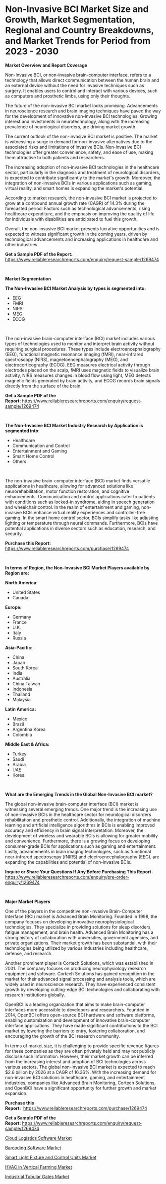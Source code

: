<p><h1>Non-Invasive BCI Market Size and Growth, Market Segmentation, Regional and Country Breakdowns, and Market Trends for Period from 2023 -  2030</h1></p><p><strong>Market Overview and Report Coverage</strong></p>
<p><p>Non-Invasive BCI, or non-invasive brain-computer interface, refers to a technology that allows direct communication between the human brain and an external device without the need for invasive techniques such as surgery. It enables users to control and interact with various devices, such as computers and prosthetic limbs, using only their thoughts.</p><p>The future of the non-invasive BCI market looks promising. Advancements in neuroscience research and brain imaging techniques have paved the way for the development of innovative non-invasive BCI technologies. Growing interest and investments in neurotechnology, along with the increasing prevalence of neurological disorders, are driving market growth.</p><p>The current outlook of the non-invasive BCI market is positive. The market is witnessing a surge in demand for non-invasive alternatives due to the associated risks and limitations of invasive BCIs. Non-invasive BCI technologies offer greater convenience, safety, and ease of use, making them attractive to both patients and researchers.</p><p>The increasing adoption of non-invasive BCI technologies in the healthcare sector, particularly in the diagnosis and treatment of neurological disorders, is expected to contribute significantly to the market's growth. Moreover, the integration of non-invasive BCIs in various applications such as gaming, virtual reality, and smart homes is expanding the market's potential.</p><p>According to market research, the non-invasive BCI market is projected to grow at a compound annual growth rate (CAGR) of 14.3% during the forecasted period. Factors such as technological advancements, rising healthcare expenditure, and the emphasis on improving the quality of life for individuals with disabilities are anticipated to fuel this growth.</p><p>Overall, the non-invasive BCI market presents lucrative opportunities and is expected to witness significant growth in the coming years, driven by technological advancements and increasing applications in healthcare and other industries.</p></p>
<p><strong>Get a Sample PDF of the Report:</strong> <a href="https://www.reliableresearchreports.com/enquiry/request-sample/1269474">https://www.reliableresearchreports.com/enquiry/request-sample/1269474</a></p>
<p>&nbsp;</p>
<p><strong>Market Segmentation</strong></p>
<p><strong>The Non-Invasive BCI Market Analysis by types is segmented into:</strong></p>
<p><ul><li>EEG</li><li>FMRI</li><li>NIRS</li><li>MEG</li><li>ECOG</li></ul></p>
<p>&nbsp;</p>
<p><p>The non-invasive brain-computer interface (BCI) market includes various types of technologies used to monitor and interpret brain activity without requiring surgical procedures. These types include electroencephalography (EEG), functional magnetic resonance imaging (fMRI), near-infrared spectroscopy (NIRS), magnetoencephalography (MEG), and electrocorticography (ECOG). EEG measures electrical activity through electrodes placed on the scalp, fMRI uses magnetic fields to visualize brain activity, NIRS measures changes in blood flow using light, MEG detects magnetic fields generated by brain activity, and ECOG records brain signals directly from the surface of the brain.</p></p>
<p><strong>Get a Sample PDF of the Report:</strong>&nbsp;<a href="https://www.reliableresearchreports.com/enquiry/request-sample/1269474">https://www.reliableresearchreports.com/enquiry/request-sample/1269474</a></p>
<p>&nbsp;</p>
<p><strong>The Non-Invasive BCI Market Industry Research by Application is segmented into:</strong></p>
<p><ul><li>Healthcare</li><li>Communication and Control</li><li>Entertainment and Gaming</li><li>Smart Home Control</li><li>Others</li></ul></p>
<p>&nbsp;</p>
<p><p>The non-invasive brain-computer interface (BCI) market finds versatile applications in healthcare, allowing for advanced solutions like neurorehabilitation, motor function restoration, and cognitive enhancements. Communication and control applications cater to patients with conditions such as locked-in syndrome, aiding in speech generation and wheelchair control. In the realm of entertainment and gaming, non-invasive BCIs enhance virtual reality experiences and controller-free gaming. In the smart home control sector, BCIs simplify tasks like adjusting lighting or temperature through neural commands. Furthermore, BCIs have potential applications in diverse sectors such as education, research, and security.</p></p>
<p><strong>Purchase this Report:</strong>&nbsp; <a href="https://www.reliableresearchreports.com/purchase/1269474">https://www.reliableresearchreports.com/purchase/1269474</a></p>
<p>&nbsp;</p>
<p><strong>In terms of Region, the Non-Invasive BCI Market Players available by Region are:</strong></p>
<p>
    <p> <strong> North America: </strong>
        <ul>
            <li>United States</li>
            <li>Canada</li>
        </ul>
        </p> 
    <p> <strong> Europe: </strong>
        <ul>
            <li>Germany</li>
            <li>France</li>
            <li>U.K.</li>
            <li>Italy</li>
            <li>Russia</li>
        </ul>
        </p> 
    <p> <strong> Asia-Pacific: </strong>
        <ul>
            <li>China</li>
            <li>Japan</li>
            <li>South Korea</li>
            <li>India</li>
            <li>Australia</li>
            <li>China Taiwan</li>
            <li>Indonesia</li>
            <li>Thailand</li>
            <li>Malaysia</li>
        </ul>
        </p> 
    <p> <strong> Latin America: </strong>
        <ul>
            <li>Mexico</li>
            <li>Brazil</li>
            <li>Argentina Korea</li>
            <li>Colombia</li>
        </ul>
        </p> 
    <p> <strong> Middle East & Africa: </strong>
        <ul>
            <li>Turkey</li>
            <li>Saudi</li>
            <li>Arabia</li>
            <li>UAE</li>
            <li>Korea</li>
        </ul>
    </p>
    </p>
<p>&nbsp;</p>
<p><strong>What are the Emerging Trends in the Global Non-Invasive BCI market?</strong></p>
<p><p>The global non-invasive brain-computer interface (BCI) market is witnessing several emerging trends. One major trend is the increasing use of non-invasive BCIs in the healthcare sector for neurological disorders rehabilitation and prosthetic control. Additionally, the integration of machine learning and artificial intelligence algorithms in BCIs is enabling improved accuracy and efficiency in brain signal interpretation. Moreover, the development of wireless and wearable BCIs is allowing for greater mobility and convenience. Furthermore, there is a growing focus on developing consumer-grade BCIs for applications such as gaming and entertainment. Lastly, advancements in brain imaging technologies, such as functional near-infrared spectroscopy (fNIRS) and electroencephalography (EEG), are expanding the capabilities and potential of non-invasive BCIs.</p></p>
<p><strong>Inquire or Share Your Questions If Any Before Purchasing This Report</strong>- <a href="https://www.reliableresearchreports.com/enquiry/pre-order-enquiry/1269474">https://www.reliableresearchreports.com/enquiry/pre-order-enquiry/1269474</a></p>
<p>&nbsp;</p>
<p><strong>Major Market Players</strong></p>
<p><p>One of the players in the competitive non-invasive Brain-Computer Interface (BCI) market is Advanced Brain Monitoring. Founded in 1998, the company focuses on developing innovative neurophysiological technologies. They specialize in providing solutions for sleep disorders, fatigue management, and brain health. Advanced Brain Monitoring has a strong history of collaboration with universities, government agencies, and private organizations. Their market growth has been substantial, with their technologies being utilized by various industries including healthcare, defense, and research. </p><p>Another prominent player is Cortech Solutions, which was established in 2001. The company focuses on producing neurophysiology research equipment and software. Cortech Solutions has gained recognition in the market for their advanced signal processing and analysis tools, which are widely used in neuroscience research. They have experienced consistent growth by developing cutting-edge BCI technologies and collaborating with research institutions globally. </p><p>OpenBCI is a leading organization that aims to make brain-computer interfaces more accessible to developers and researchers. Founded in 2014, OpenBCI offers open-source BCI hardware and software platforms, enabling customization and development of innovative brain-computer interface applications. They have made significant contributions to the BCI market by lowering the barriers to entry, fostering collaboration, and encouraging the growth of the BCI research community. </p><p>In terms of market size, it is challenging to provide specific revenue figures for these companies as they are often privately held and may not publicly disclose such information. However, their market growth can be inferred from the increasing interest and adoption of BCI technologies across various sectors. The global non-invasive BCI market is expected to reach $2.6 billion by 2026 at a CAGR of 16.36%. With the increasing demand for non-invasive BCI solutions in healthcare, gaming, and entertainment industries, companies like Advanced Brain Monitoring, Cortech Solutions, and OpenBCI have a significant opportunity for further growth and market expansion.</p></p>
<p><strong>Purchase this Report:</strong>&nbsp;&nbsp;<a href="https://www.reliableresearchreports.com/purchase/1269474">https://www.reliableresearchreports.com/purchase/1269474</a></p>
<p></p>
<p><strong>Get a Sample PDF of the Report:</strong>&nbsp;<a href="https://www.reliableresearchreports.com/enquiry/request-sample/1269474">https://www.reliableresearchreports.com/enquiry/request-sample/1269474</a></p>
<p><p><a href="https://medium.com/@leonorhaley2009/cloud-logistics-software-nbsp-market-focuses-on-market-share-size-and-projected-forecast-till-2030-9f1b41f008aa">Cloud Logistics Software Market</a></p><p><a href="https://medium.com/@enostillman2023/barcoding-software-market-competitive-analysis-market-trends-and-forecast-to-2030-f4e81ec91ede">Barcoding Software Market</a></p><p><a href="https://www.linkedin.com/pulse/smart-light-fixture-control-units-market-research-report-unlocks/">Smart Light Fixture and Control Units Market</a></p><p><a href="https://www.linkedin.com/pulse/hvac-vertical-farming-market-challenges-opportunities-growth/">HVAC in Vertical Farming Market</a></p><p><a href="https://www.linkedin.com/pulse/industrial-tubular-gates-market-size-share-amp-trends-analysis-058fe/">Industrial Tubular Gates Market</a></p></p>
